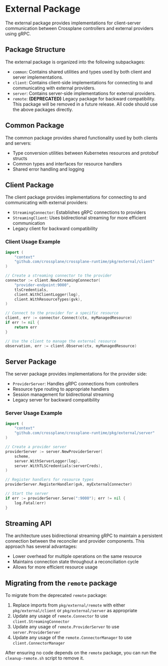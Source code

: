 # External Package

The external package provides implementations for client-server communication between Crossplane controllers and external providers using gRPC.

## Package Structure

The external package is organized into the following subpackages:

- `common`: Contains shared utilities and types used by both client and server implementations.
- `client`: Contains client-side implementations for connecting to and communicating with external providers.
- `server`: Contains server-side implementations for external providers.
- `remote`: **(DEPRECATED)** Legacy package for backward compatibility. This package will be removed in a future release. All code should use the above packages directly.

## Common Package

The common package provides shared functionality used by both clients and servers:

- Type conversion utilities between Kubernetes resources and protobuf structs
- Common types and interfaces for resource handlers
- Shared error handling and logging

## Client Package

The client package provides implementations for connecting to and communicating with external providers:

- `StreamingConnector`: Establishes gRPC connections to providers
- `StreamingClient`: Uses bidirectional streaming for more efficient communication
- Legacy client for backward compatibility

### Client Usage Example

```go
import (
    "context"
    "github.com/crossplane/crossplane-runtime/pkg/external/client"
)

// Create a streaming connector to the provider
connector := client.NewStreamingConnector(
    "provider-endpoint:9000", 
    tlsCredentials,
    client.WithClientLogger(log),
    client.WithResourceTypes(gvk),
)

// Connect to the provider for a specific resource
client, err := connector.Connect(ctx, myManagedResource)
if err != nil {
    return err
}

// Use the client to manage the external resource
observation, err := client.Observe(ctx, myManagedResource)
```

## Server Package

The server package provides implementations for the provider side:

- `ProviderServer`: Handles gRPC connections from controllers
- Resource type routing to appropriate handlers
- Session management for bidirectional streaming
- Legacy server for backward compatibility

### Server Usage Example

```go
import (
    "context"
    "github.com/crossplane/crossplane-runtime/pkg/external/server"
)

// Create a provider server
providerServer := server.NewProviderServer(
    scheme,
    server.WithServerLogger(log),
    server.WithTLSCredentials(serverCreds),
)

// Register handlers for resource types
providerServer.RegisterHandler(gvk, myExternalConnecter)

// Start the server
if err := providerServer.Serve(":9000"); err != nil {
    log.Fatal(err)
}
```

## Streaming API

The architecture uses bidirectional streaming gRPC to maintain a persistent connection between the reconciler and provider components. This approach has several advantages:
   - Lower overhead for multiple operations on the same resource
   - Maintains connection state throughout a reconciliation cycle
   - Allows for more efficient resource usage

## Migrating from the `remote` package

To migrate from the deprecated `remote` package:

1. Replace imports from `pkg/external/remote` with either `pkg/external/client` or `pkg/external/server` as appropriate
2. Update any usage of `remote.Connector` to use `client.StreamingConnector`
3. Update any usage of `remote.ProviderServer` to use `server.ProviderServer`
4. Update any usage of the `remote.ConnectorManager` to use `client.ConnectorManager`

After ensuring no code depends on the `remote` package, you can run the `cleanup-remote.sh` script to remove it.

